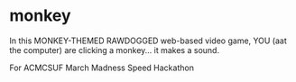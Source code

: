 # monkey

In this MONKEY-THEMED RAWDOGGED web-based video game, YOU (aat the computer) are clicking a monkey... it makes a sound.

For ACMCSUF March Madness Speed Hackathon 

